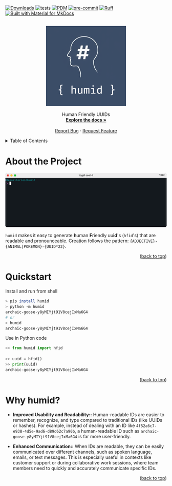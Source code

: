 <a name="readme-top"></a>
[![Downloads](https://static.pepy.tech/badge/humid)](https://pepy.tech/project/humid)
![tests](https://github.com/h0uter/humid/workflows/Test/badge.svg)
[![PDM](https://camo.githubusercontent.com/2f56a2dc4c9b19beec5347774a078871a81e00d624a51fe9cc20a8ae8ac4e957/68747470733a2f2f696d672e736869656c64732e696f2f656e64706f696e743f75726c3d687474707325334125324625324663646e2e6a7364656c6976722e6e6574253246676825324670646d2d70726f6a6563742532462e67697468756225324662616467652e6a736f6e)](https://pdm-project.org/en/latest/)
[![pre-commit](https://img.shields.io/badge/pre--commit-enabled-brightgreen?logo=pre-commit)](https://pre-commit.com/)
[![Ruff](https://img.shields.io/endpoint?url=https://raw.githubusercontent.com/astral-sh/ruff/main/assets/badge/v2.json)](https://github.com/astral-sh/ruff)
[![Built with Material for MkDocs](https://img.shields.io/badge/Material_for_MkDocs-526CFE?style=for-the-badge&logo=MaterialForMkDocs&logoColor=white)](https://squidfunk.github.io/mkdocs-material/)

<!-- PROJECT LOGO -->

<br />
<div align="center">
    <div align="center">
    <!-- <img src=".readme/the logo.png" alt="alt text" width="250" height="whatever"> -->
    <img src="https://raw.githubusercontent.com/h0uter/humid/main/.readme/the%20logo.png" alt="alt text" width="250" height="whatever">
    </div>
  <!-- <h3 align="center">humid</h3> -->

  <p align="center">
    Human Friendly UUIDs
    <br />
    <a href="https://h0uter.github.io/humid"><strong>Explore the docs »</strong></a>
    <br />
    <br />
    <a href="https://github.com/h0uter/humid/issues/new?labels=bug&title=New+bug+report">Report Bug</a>
    ·
    <a href="https://github.com/h0uter/humid/issues/new?labels=enhancement&title=New+feature+request">Request Feature</a>
  </p>
</div>

<!-- TABLE OF CONTENTS -->
<details>
  <summary>Table of Contents</summary>
  <ol>
    <li><a href="#about-the-project">About the Project</a></li>
    <li><a href="#quickstart">Quickstart</a></li>
    <li><a href="#why-humid">Why humid?</a></li>
  </ol>
</details>

# About the Project

<div align="center">
    <img src="https://raw.githubusercontent.com/h0uter/humid/main/.readme/demo.gif" alt="alt text" width="1000" height="whatever">
</div>

`humid` makes it easy to generate **h**uman **F**riendly uu**id**'s (`hfid`'s) that are readable and pronounceable. Creation follows the pattern: `{ADJECTIVE}-{ANIMAL|POKEMON}-{UUID*22}`.

<div align="right">(<a href="#readme-top">back to top</a>)</div>

# Quickstart

Install and run from shell

```sh
> pip install humid
> python -m humid
archaic-goose-y8yMIYjt91V8cejIxMa6G4
# or
> humid
archaic-goose-y8yMIYjt91V8cejIxMa6G4
```

Use in Python code

```python
>> from humid import hfid

>> uuid = hfid()
>> print(uuid)
archaic-goose-y8yMIYjt91V8cejIxMa6G4
```

<div align="right">(<a href="#readme-top">back to top</a>)</div>

# Why humid?

- **Improved Usability and Readability::** Human-readable IDs are easier to remember, recognize, and type compared to traditional IDs (like UUIDs or hashes). For example, instead of dealing with an ID like `4f52a6c7-e938-4d5e-9ad6-d89d62c7a90b`, a human-readable ID such as `archaic-goose-y8yMIYjt91V8cejIxMa6G4` is far more user-friendly.

- **Enhanced Communication::** When IDs are readable, they can be easily communicated over different channels, such as spoken language, emails, or text messages. This is especially useful in contexts like customer support or during collaborative work sessions, where team members need to quickly and accurately communicate specific IDs.

<div align="right">(<a href="#readme-top">back to top</a>)</div>
